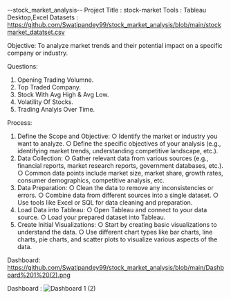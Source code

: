 --stock_market_analysis--
Project Title : stock-market
Tools : Tableau Desktop,Excel
Datasets : https://github.com/Swatipandey99/stock_market_analysis/blob/main/stockmarket_datatset.csv

Objective: To analyze market trends and their potential impact on a specific company or industry.

Questions: 
1) Opening Trading Volumne.
2) Top Traded Company.
3) Stock With Avg High & Avg Low.
4) Volatility Of Stocks.
5) Trading Analyis Over Time.
   
Process:
1. Define the Scope and Objective:
○ Identify the market or industry you want to analyze.
○ Define the specific objectives of your analysis (e.g., identifying market
trends, understanding competitive landscape, etc.).
2. Data Collection:
○ Gather relevant data from various sources (e.g., financial reports,
market research reports, government databases, etc.).
○ Common data points include market size, market share, growth rates,
consumer demographics, competitive analysis, etc.
3. Data Preparation:
○ Clean the data to remove any inconsistencies or errors.
○ Combine data from different sources into a single dataset.
○ Use tools like Excel or SQL for data cleaning and preparation.
4. Load Data into Tableau:
○ Open Tableau and connect to your data source.
○ Load your prepared dataset into Tableau.
6. Create Initial Visualizations:
○ Start by creating basic visualizations to understand the data.
○ Use different chart types like bar charts, line charts, pie charts, and
scatter plots to visualize various aspects of the data.


Dashboard: [https://github.com/Swatipandey99/stock_market_analysis/blob/main/Dashboard%201%20(2).png
](https://public.tableau.com/app/profile/swati.pandey3244/viz/stockmarketanalysis_17308182290760/Dashboard1)

Dashboard : ![Dashboard 1 (2)](https://github.com/user-attachments/assets/dd1cc6bd-6c65-4f78-91a6-305d6b23fede)


